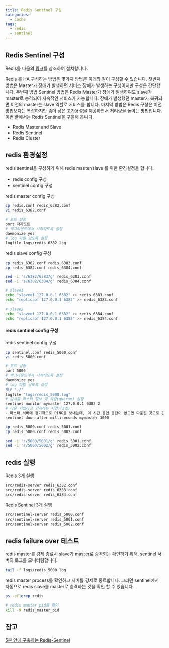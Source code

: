 ```yaml
---
title: Redis Sentinel 구성
categories: 
  - cache
tags:
  - redis
  - sentinel 
---
```


## Redis Sentinel 구성
Redis를 다음의 [링크](https://yoonjk.github.io/cache/install-redis/)를 참조하여 설치합니다.

Redis 를 HA 구성하는 방법은 몇가지 방법은 아래와 같이 구성할 수 있습니다. 첫번째 방법은 Master가 장애가 발생하면 서비스 장애가 발생하는 구성이지만 구성은 간단합니다. 두번째 방법 Sentinel 방법은 Redis Master가 장애가 발생하여도 slave가 master로 승격되어 지속적인 서비스가 가능합니다. 장애가 발생했던 master가 복귀되면 이전의 master는 slave 역할로 서비스를 합니다.
마지막 방법은 Redis 구성은 이전 방법보다는 복잡하지만 좀더 낳은 고가용성을 제공하면서 처리량을 높이는 방법입니다.  
이번 글에서는 Redis Sentinel을 구을해 봅니다.

- Redis Master and Slave 
- Redis Sentinel
- Redis Cluster 

## redis 환경설정 
redis sentinel을 구성하기 위해 redis master/slave 를 위한 환경설정을 합니다.  
- redis config 구성
- sentinel config 구성

redis master config 구성
```bash
cp redis.conf redis_6382.conf
vi redis_6382.conf

# 포트 설정
port 각자포트
# 백그라운드에서 시작하도록 설정
daemonize yes
# log 파일 남도록 설정
logfile logs/redis_6382.log
```

redis slave config 구성
```bash
cp redis_6382.conf redis_6383.conf 
cp redis_6382.conf redis_6384.conf

sed -i 's/6382/6383/g' redis_6383.conf 
sed -i 's/6382/6384/g' redis_6384.conf 

# slave1
echo "slaveof 127.0.0.1 6382" >> redis_6383.conf
echo "replicaof 127.0.0.1 6382" >> redis_6383.conf

# slave2
echo "slaveof 127.0.0.1 6382" >> redis_6384.conf
echo "replicaof 127.0.0.1 6382" >> redis_6384.conf
```

#### redis sentinel config 구성
redis sentinel config 구성
```bash
cp sentinel.conf redis_5000.conf
vi redis_5000.conf

# 포트 설정
port 5000
# 백그라운드에서 시작하도록 설정
daemonize yes
# log 파일 남도록 설정
dir "./"
logfile "logs/redis_5000.log"
# 감시할 마스터 정보 및 쿼럼(quorum) 설정
sentinel monitor mymaster 127.0.0.1 6382 2
# 다운 되었다고 인지하는 시간 (3초)
- 마스터 서버에 정기적으로 PING을 보내는데, 이 시간 동안 응답이 없으면 다운된 것으로 판단하고 장애조치(failover) 작업을 시작합니다
sentinel down-after-milliseconds mymaster 3000
```

```bash
cp redis_5000.conf redis_5001.conf
cp redis_5000.conf redis_5002.conf

sed -i 's/5000/5001/g' redis_5001.conf 
sed -i 's/5000/5002/g' redis_5002.conf 
```

## redis 실행
Redis 3개 실행
```bash
src/redis-server redis_6382.conf
src/redis-server redis_6383.conf
src/redis-server redis_6384.conf
```

Redis Sentinel 3개 실행
```bash
src/sentinel-server redis_5000.conf
src/sentinel-server redis_5001.conf
src/sentinel-server redis_5002.conf
```

## redis failure over 테스트
redis master를 강제 종료시 slave가 master로 승격되는 확인하기 위해, sentinel 서버의 로그를 모니터링합니다.

```bash
tail -f logs/redis_5000.log
```
redis master process를 확인하고 서버를 강제로 종료합니다. 그러면 sentinel에서 자동으로 redis slave를 master로 승격하는 것을 확인 할 수 있습니다.
```bash
ps -ef|grep redis

# redis master pid를 확인
kill -9 redis_master_pid
```

## 참고
[5분 안에 구축하는 Redis-Sentinel](https://co-de.tistory.com/15)
 